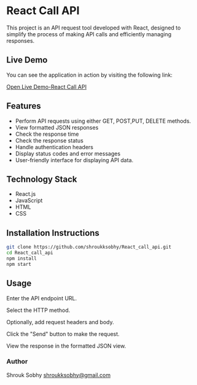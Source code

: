 # React Call API

This project is an API request tool developed with React, designed to simplify the process of making API calls and efficiently managing responses.

## Live Demo

You can see the application in action by visiting the following link:

[Open Live Demo-React Call API](https://reactcallapi.netlify.app/)

## Features

- Perform API requests using either GET, POST,PUT, DELETE methods.
- View formatted JSON responses
- Check the response time
- Check the response status
- Handle authentication headers
- Display status codes and error messages
- User-friendly interface for displaying API data.

## Technology Stack

- React.js
- JavaScript
- HTML
- CSS

## Installation Instructions
```bash
git clone https://github.com/shroukksobhy/React_call_api.git
cd React_call_api
npm install
npm start
```
## Usage

Enter the API endpoint URL.

Select the HTTP method.

Optionally, add request headers and body.

Click the "Send" button to make the request.

View the response in the formatted JSON view.

### Author

Shrouk Sobhy
shroukksobhy@gmail.com 
